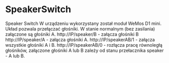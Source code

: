 # SpeakerSwitch
Speaker Switch
W urządzeniu wykorzystany został moduł WeMos D1 mini.
Układ pozwala przełączać głośniki.
W stanie normalnym (bez zasilania) załączone są głośniki A.
http://IP/speaker/B - załącza głośniki B
http://IP/speaker/A - załącza głośniki A.
http://IP/speakerAB/1 - załącza wszystkie głośniki A i B.
http://IP/speakerAB/0 - rozłącza pracę równoległą głośników, załączone głośniki A lub B 
                        zależy od stanu przełacznika speaker - A lub B.
                        
